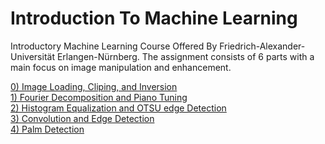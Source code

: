 # Introduction To Machine Learning

Introductory Machine Learning Course Offered By Friedrich-Alexander-Universität Erlangen-Nürnberg. The assignment consists of 6 parts with a main focus on image manipulation and enhancement. 

[0) Image Loading, Cliping, and Inversion ](exercise0/) <br>
[1) Fourier Decomposition and Piano Tuning ](exercise1/) <br>
[2) Histogram Equalization and OTSU edge Detection ](exercise2/) <br>
[3) Convolution and Edge Detection ](exercise3/) <br>
[4) Palm Detection ](exercise4/) <br>
